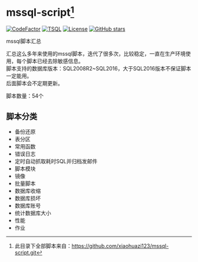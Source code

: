 # mssql-script[^1]

[![CodeFactor](https://www.codefactor.io/repository/github/xiaohuazi123/mssql-script/badge)](https://www.codefactor.io/repository/github/xiaohuazi123/mssql-script)
[![TSQL](https://img.shields.io/badge/language-TSQL-blue.svg "TSQL")](https://zh.wikipedia.org/wiki/Transact-SQL)
[![License](https://img.shields.io/badge/License-Apache%202.0-blue.svg "Apache2.0")](https://github.com/xiaohuazi123/mssql-script/blob/master/LICENSE)
[![GitHub stars](https://img.shields.io/github/stars/xiaohuazi123/mssql-script.svg?label=Stars&logo=github "stars")](https://github.com/xiaohuazi123/mssql-script)

mssql脚本汇总

汇总这么多年来使用的mssql脚本，迭代了很多次，比较稳定，一直在生产环境使用，每个脚本已经去除敏感信息。  
脚本支持的数据库版本：SQL2008R2~SQL2016，大于SQL2016版本不保证脚本一定能用。  
后面脚本会不定期更新。

脚本数量：54个

## 脚本分类

- 备份还原
- 表分区
- 常用函数
- 错误日志
- 定时自动抓取耗时SQL并归档发邮件
- 脚本模块
- 镜像
- 批量脚本
- 数据库收缩
- 数据库损坏
- 数据库账号
- 统计数据库大小
- 性能
- 作业

[^1]: 此目录下全部脚本来自：https://github.com/xiaohuazi123/mssql-script.git
